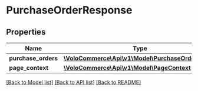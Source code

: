 # PurchaseOrderResponse

## Properties
Name | Type | Description | Notes
------------ | ------------- | ------------- | -------------
**purchase_orders** | [**\VoloCommerce\Api\v1\Model\PurchaseOrderBean[]**](PurchaseOrderBean.md) |  | [optional] 
**page_context** | [**\VoloCommerce\Api\v1\Model\PageContext**](PageContext.md) |  | [optional] 

[[Back to Model list]](../README.md#documentation-for-models) [[Back to API list]](../README.md#documentation-for-api-endpoints) [[Back to README]](../README.md)


